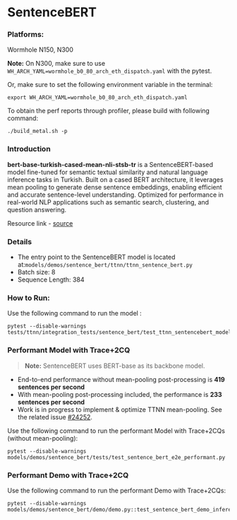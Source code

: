 # SentenceBERT

### Platforms:

Wormhole N150, N300

**Note:** On N300, make sure to use `WH_ARCH_YAML=wormhole_b0_80_arch_eth_dispatch.yaml` with the pytest.

Or, make sure to set the following environment variable in the terminal:
```
export WH_ARCH_YAML=wormhole_b0_80_arch_eth_dispatch.yaml
```

To obtain the perf reports through profiler, please build with following command:
```
./build_metal.sh -p
```

### Introduction

**bert-base-turkish-cased-mean-nli-stsb-tr** is a SentenceBERT-based model fine-tuned for semantic textual similarity and natural language inference tasks in Turkish. Built on a cased BERT architecture, it leverages mean pooling to generate dense sentence embeddings, enabling efficient and accurate sentence-level understanding. Optimized for performance in real-world NLP applications such as semantic search, clustering, and question answering.

Resource link - [source](https://huggingface.co/emrecan/bert-base-turkish-cased-mean-nli-stsb-tr)

###  Details

- The entry point to the SentenceBERT model is located at:`models/demos/sentence_bert/ttnn/ttnn_sentence_bert.py`
-  Batch size: 8
- Sequence Length: 384

### How to Run:

Use the following command to run the model :

```
pytest --disable-warnings tests/ttnn/integration_tests/sentence_bert/test_ttnn_sentencebert_model.py::test_ttnn_sentence_bert_model
```

###  Performant Model with Trace+2CQ
> **Note:** SentenceBERT uses BERT-base as its backbone model. 
- End-to-end performance without mean-pooling post-processing is **419 sentences per second** 
- With mean-pooling post-processing included, the performance is **233 sentences per second**
- Work is in progress to implement & optimize TTNN mean-pooling. See the related issue [#24252](https://github.com/tenstorrent/tt-metal/issues/24252).

Use the following command to run the performant Model with Trace+2CQs (without mean-pooling):

```
pytest --disable-warnings models/demos/sentence_bert/tests/test_sentence_bert_e2e_performant.py
```

### Performant Demo with Trace+2CQ

Use the following command to run the performant Demo with Trace+2CQs:

```
pytest --disable-warnings models/demos/sentence_bert/demo/demo.py::test_sentence_bert_demo_inference
```
